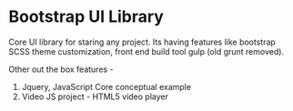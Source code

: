 # Bootstrap UI Library

Core UI library for staring any project. Its having features like bootstrap SCSS theme customization, front end build tool gulp (old grunt removed).

Other out the box features -
1) Jquery, JavaScript Core conceptual example
2) Video JS project - HTML5 video player
